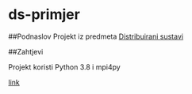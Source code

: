# ds-primjer

##Podnaslov
Projekt iz predmeta [Distribuirani sustavi](https://lab.miletic.net/hr/nastava/kolegiji/DS)

##Zahtjevi

Projekt koristi Python 3.8 i mpi4py

[link](https://www.inf.uniri.hr)